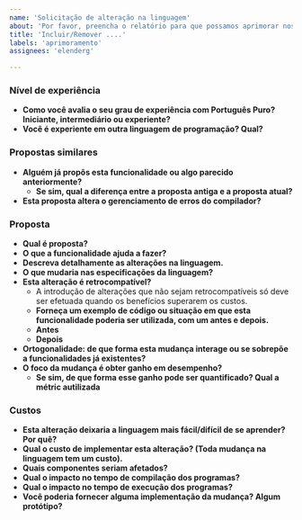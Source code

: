 ```yaml
---
name: 'Solicitação de alteração na linguagem'
about: 'Por favor, preencha o relatório para que possamos aprimorar nosso projeto'
title: 'Incluir/Remover ....'
labels: 'aprimoramento'
assignees: 'elenderg'

---
```


### Nível de experiência

- **Como você avalia o seu grau de experiência com Português Puro? Iniciante, intermediário ou experiente?**
- **Você é experiente em outra linguagem de programação? Qual?**

### Propostas similares

- **Alguém já propôs esta funcionalidade ou algo parecido anteriormente?**
  - **Se sim, qual a diferença entre a proposta antiga e a proposta atual?**
- **Esta proposta altera o gerenciamento de erros do compilador?**


### Proposta

- **Qual é proposta?**
- **O que a funcionalidade ajuda a fazer?**
- **Descreva detalhamente as alterações na linguagem.**
- **O que mudaria nas especificações da linguagem?**
- **Esta alteração é retrocompatível?**
  - A introdução de alterações que não sejam retrocompatíveis só deve ser efetuada quando os benefícios superarem os custos.
  - **Forneça um exemplo de código ou situação em que esta funcionalidade poderia ser utilizada, com um antes e depois.**
  - **Antes**
  - **Depois**
- **Ortogonalidade: de que forma esta mudança interage ou se sobrepõe a funcionalidades já existentes?**
- **O foco da mudança é obter ganho em desempenho?**
  - **Se sim, de que forma esse ganho pode ser quantificado? Qual a métric autilizada**

### Custos

- **Esta alteração deixaria a linguagem mais fácil/difícil de se aprender? Por quê?**
- **Qual o custo de implementar esta alteração? (Toda mudança na linguagem tem um custo).**
- **Quais componentes seriam afetados?**
- **Qual o impacto no tempo de compilação dos programas?**
- **Qual o impacto no tempo de execução dos programas?**
- **Você poderia fornecer alguma implementação da mudança? Algum protótipo?**

